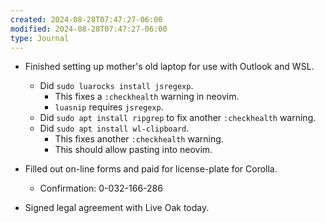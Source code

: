 ```yaml
---
created: 2024-08-28T07:47:27-06:00
modified: 2024-08-28T07:47:27-06:00
type: Journal
---
```


- Finished setting up mother's old laptop
  for use with Outlook and WSL.

  - Did `sudo luarocks install jsregexp`.
    - This fixes a `:checkhealth` warning in
      neovim.
    - `luasnip` requires `jsregexp`.
  - Did `sudo apt install ripgrep` to fix
    another `:checkhealth` warning.
  - Did `sudo apt install wl-clipboard`.
    - This fixes another `:checkhealth`
      warning.
    - This should allow pasting into neovim.

- Filled out on-line forms and paid for
  license-plate for Corolla.

  - Confirmation: 0-032-166-286

- Signed legal agreement with Live Oak
  today.

<!-- EOF -->
